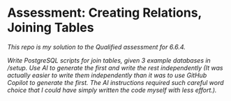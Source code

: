 # Assessment: Creating Relations, Joining Tables

*This repo is my solution to the Qualified assessment for 6.6.4.*

*Write PostgreSQL scripts for join tables, given 3 example databases in /setup. Use AI to generate the first and write the rest independently (It was actually easier to write them independently than it was to use GitHub Copilot to generate the first. The AI instructions required such careful word choice that I could have simply written the code myself with less effort.).*
